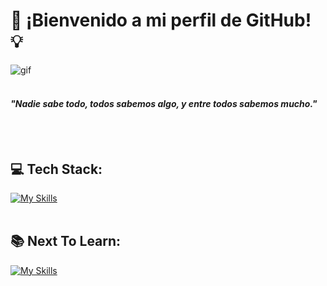 # 💾 ¡Bienvenido a mi perfil de GitHub! 💡
![gif](https://media.giphy.com/media/v1.Y2lkPTc5MGI3NjExenVnNWk2YWc0ajFsZDBwdmkxdDR5YjloM3h2cXJ3YWt0Z29ibnc5ZCZlcD12MV9pbnRlcm5hbF9naWZfYnlfaWQmY3Q9Zw/qgQUggAC3Pfv687qPC/giphy.gif)
<br/><br/>
#### ***"Nadie sabe todo, todos sabemos algo, y entre todos sabemos mucho."***
<br/><br/>
## 💻 Tech Stack:
[![My Skills](https://skillicons.dev/icons?i=html,css,sass,bootstrap,js,react,firebase,nodejs,express,mongodb,postman)](https://skillicons.dev)
<br/><br/>
## 📚 Next To Learn: 
[![My Skills](https://skillicons.dev/icons?i=ts,nestjs,postgres,aws,py)](https://skillicons.dev)


